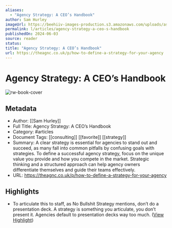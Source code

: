 ```yaml
---
aliases:
  - "Agency Strategy: A CEO’s Handbook"
author: Sam Hurley
imageUrl: https://beehiiv-images-production.s3.amazonaws.com/uploads/asset/file/54cea795-842c-4e63-9e44-0681bea5c6eb/samagnc_09138_a_man_looking_at_2_paths_which_points_in_2_differ_97698e54-80fa-4ff6-bbb5-47658077a5f0.png?t=1717181601
permalink: l/articles/agency-strategy-a-ceo-s-handbook
publishedOn: 2024-06-03
source: reader
status: 
title: "Agency Strategy: A CEO’s Handbook"
url: https://theagnc.co.uk/p/how-to-define-a-strategy-for-your-agency
---
```

# Agency Strategy: A CEO’s Handbook

![rw-book-cover](https://beehiiv-images-production.s3.amazonaws.com/uploads/asset/file/54cea795-842c-4e63-9e44-0681bea5c6eb/samagnc_09138_a_man_looking_at_2_paths_which_points_in_2_differ_97698e54-80fa-4ff6-bbb5-47658077a5f0.png?t=1717181601)

## Metadata

- Author: [[Sam Hurley]]
- Full Title: Agency Strategy: A CEO’s Handbook
- Category: #articles
- Document Tags: [[consulting]] [[favorite]] [[strategy]]
- Summary: A clear strategy is essential for agencies to stand out and succeed, as many fall into common pitfalls by confusing goals with strategies. To define a successful agency strategy, focus on the unique value you provide and how you compete in the market. Strategic thinking and a structured approach can help agency owners differentiate themselves and guide their teams effectively.
- URL: https://theagnc.co.uk/p/how-to-define-a-strategy-for-your-agency

## Highlights

- To articulate this to staff, as No Bullshit Strategy mentions, don’t do a presentation deck. A strategy is something you articulate, you don’t present it. Agencies default to presentation decks way too much. ([View Highlight](https://read.readwise.io/read/01ja7j59rba6amdx62ajykp0yn))
